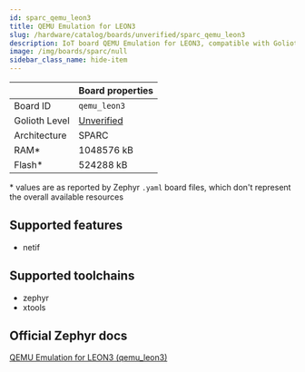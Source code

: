 ```yaml
---
id: sparc_qemu_leon3
title: QEMU Emulation for LEON3
slug: /hardware/catalog/boards/unverified/sparc_qemu_leon3
description: IoT board QEMU Emulation for LEON3, compatible with Golioth at unverified level.
image: /img/boards/sparc/null
sidebar_class_name: hide-item
---
```


[//]: # (This is an auto-generated file, do not edit! Changes to it will be lost upon re-generation)



|                | Board properties     |
| -------------  | -------------------- |
| Board ID       | `qemu_leon3` |
| Golioth Level  | [Unverified](/hardware#unverified-boards) |
| Architecture   | SPARC |
| RAM*           | 1048576 kB |
| Flash*         | 524288 kB |

\* values are as reported by Zephyr `.yaml` board files, which don't represent the overall available resources



## Supported features

* netif

## Supported toolchains

* zephyr
* xtools

## Official Zephyr docs

[QEMU Emulation for LEON3 (qemu_leon3)](https://docs.zephyrproject.org/latest/boards/sparc/qemu_leon3/doc/index.html)
